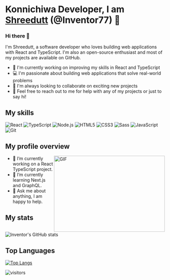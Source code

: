 # Konnichiwa Developer, I am [Shreedutt](#) (@Inventor77) :crystal_ball:

### Hi there 👋

I'm Shreedutt, a software developer who loves building web applications with React and TypeScript. I'm also an open-source enthusiast and most of my projects are available on GitHub. 

- 🌱 I'm currently working on improving my skills in React and TypeScript
- 💻 I'm passionate about building web applications that solve real-world problems
- 👯 I'm always looking to collaborate on exciting new projects
- 💬 Feel free to reach out to me for help with any of my projects or just to say hi!

## My skills

![React](https://img.shields.io/badge/-React-000000?style=flat-square&logo=React&logoColor=61DAFB)
![TypeScript](https://img.shields.io/badge/-TypeScript-000000?style=flat-square&logo=TypeScript&logoColor=3178C6)
![Node.js](https://img.shields.io/badge/-Node.js-000000?style=flat-square&logo=Node.js&logoColor=339933)
![HTML5](https://img.shields.io/badge/-HTML5-000000?style=flat-square&logo=HTML5&logoColor=E34F26)
![CSS3](https://img.shields.io/badge/-CSS3-000000?style=flat-square&logo=CSS3&logoColor=1572B6)
![Sass](https://img.shields.io/badge/-Sass-000000?style=flat-square&logo=Sass&logoColor=CC6699)
![JavaScript](https://img.shields.io/badge/-JavaScript-000000?style=flat-square&logo=JavaScript&logoColor=F7DF1E)
![Git](https://img.shields.io/badge/-Git-000000?style=flat-square&logo=Git&logoColor=F05032)

## My profile overview

<img align="right" alt="GIF" src="https://giffiles.alphacoders.com/297/2970.gif" width="350" height="240" />

- 🔭 I’m currently working on a React TypeScript project.
- 🌱 I’m currently learning Next.js and GraphQL.
- 💬 Ask me about anything, I am happy to help.

## My stats

![Inventor's GitHub stats](https://github-readme-stats.vercel.app/api?username=Inventor77&show_icons=true&theme=tokyonight&count_private=true)

## Top Languages

[![Top Langs](https://github-readme-stats.vercel.app/api/top-langs/?username=Inventor77&layout=compact&theme=tokyonight)](https://github.com/anuraghazra/github-readme-stats)

![visitors](https://visitor-badge.laobi.icu/badge?page_id=Inventor77.Inventor77)
